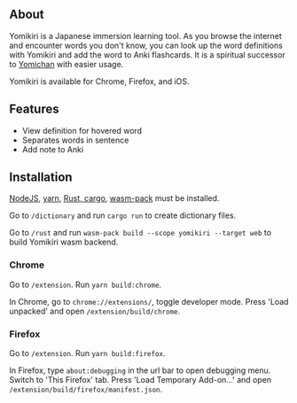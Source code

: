## About

Yomikiri is a Japanese immersion learning tool. As you browse the internet and encounter words you don't know, you can look up the word definitions with Yomikiri and add the word to Anki flashcards. It is a spiritual successor to [Yomichan](https://github.com/FooSoft/yomichan) with easier usage.

Yomikiri is available for Chrome, Firefox, and iOS.

## Features
- View definition for hovered word
- Separates words in sentence
- Add note to Anki

## Installation

[NodeJS](https://nodejs.org/en/download), [yarn](https://classic.yarnpkg.com/lang/en/docs/install), [Rust, cargo](https://www.rust-lang.org/tools/install), [wasm-pack](https://rustwasm.github.io/wasm-pack/installer/) must be installed.

Go to `/dictionary` and run `cargo run` to create dictionary files.

Go to `/rust` and run `wasm-pack build --scope yomikiri --target web` to build Yomikiri wasm backend.

### Chrome

Go to `/extension`. Run `yarn build:chrome`.

In Chrome, go to `chrome://extensions/`, toggle developer mode. Press 'Load unpacked' and open `/extension/build/chrome`.

### Firefox

Go to `/extension`. Run `yarn build:firefox`.

In Firefox, type `about:debugging` in the url bar to open debugging menu. Switch to 'This Firefox' tab. Press 'Load Temporary Add-on...' and open `/extension/build/firefox/manifest.json`.
